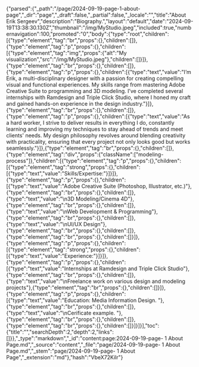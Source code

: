 {"parsed":{"_path":"/page/2024-09-19-page-1-about-page","_dir":"page","_draft":false,"_partial":false,"_locale":"","title":"About Erik Sergeev","description":"Biography.","layout":"default","date":"2024-09-19T13:38:30.130Z","thumbnail":"/img/MyStudio.jpeg","included":true,"numbernavigation":100,"promoted":"0","body":{"type":"root","children":[{"type":"element","tag":"br","props":{},"children":[]},{"type":"element","tag":"p","props":{},"children":[{"type":"element","tag":"img","props":{"alt":"My visualization","src":"/img/MyStudio.jpeg"},"children":[]}]},{"type":"element","tag":"br","props":{},"children":[]},{"type":"element","tag":"p","props":{},"children":[{"type":"text","value":"I’m Erik, a multi-disciplinary designer with a passion for creating compelling visual and functional experiences. My skills range from mastering Adobe Creative Suite to programming and 3D modeling. I’ve completed several internships with Ramdesign and Triple Click Studio, where I honed my craft and gained hands-on experience in the design industry."}]},{"type":"element","tag":"br","props":{},"children":[]},{"type":"element","tag":"p","props":{},"children":[{"type":"text","value":"As a hard worker, I strive to deliver results in everything I do, constantly learning and improving my techniques to stay ahead of trends and meet clients' needs. My design philosophy revolves around blending creativity with practicality, ensuring that every project not only looks good but works seamlessly."}]},{"type":"element","tag":"br","props":{},"children":[]},{"type":"element","tag":"div","props":{"className":["modeling-process"]},"children":[{"type":"element","tag":"p","props":{},"children":[{"type":"element","tag":"strong","props":{},"children":[{"type":"text","value":"Skills/Expertise:"}]}]},{"type":"element","tag":"p","props":{},"children":[{"type":"text","value":"Adobe Creative Suite (Photoshop, Illustrator, etc.)"},{"type":"element","tag":"br","props":{},"children":[]},{"type":"text","value":"\n3D Modeling/Cinema 4D"},{"type":"element","tag":"br","props":{},"children":[]},{"type":"text","value":"\nWeb Development & Programming"},{"type":"element","tag":"br","props":{},"children":[]},{"type":"text","value":"\nUI/UX Design"},{"type":"element","tag":"br","props":{},"children":[]},{"type":"element","tag":"br","props":{},"children":[]}]},{"type":"element","tag":"p","props":{},"children":[{"type":"element","tag":"strong","props":{},"children":[{"type":"text","value":"Experience:"}]}]},{"type":"element","tag":"p","props":{},"children":[{"type":"text","value":"Internships at Ramdesign and Triple Click Studio"},{"type":"element","tag":"br","props":{},"children":[]},{"type":"text","value":"\nFreelance work on various design and modeling projects"},{"type":"element","tag":"br","props":{},"children":[]}]},{"type":"element","tag":"p","props":{},"children":[{"type":"text","value":"Education: Media Information Design. "},{"type":"element","tag":"br","props":{},"children":[]},{"type":"text","value":"\nCerificate example. "},{"type":"element","tag":"br","props":{},"children":[]},{"type":"element","tag":"br","props":{},"children":[]}]}]}],"toc":{"title":"","searchDepth":2,"depth":2,"links":[]}},"_type":"markdown","_id":"content:page:2024-09-19-page- 1 About Page.md","_source":"content","_file":"page/2024-09-19-page- 1 About Page.md","_stem":"page/2024-09-19-page- 1 About Page","_extension":"md"},"hash":"VbeX72Kilr"}